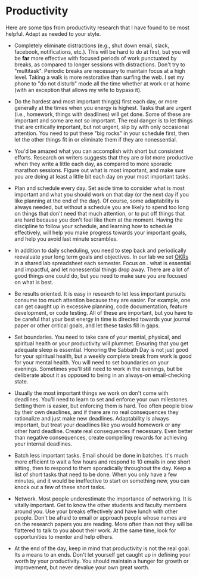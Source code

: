 # Productivity

Here are some tips from productivity research that I have found to be most helpful. Adapt as needed to your style.

- Completely eliminate distractions (e.g., shut down email, slack, facebook, notifications, etc.).<a name="distractions"></a> This will be hard to do at first, but you will be **far** more effective with focused periods of work punctuated by breaks, as compared to longer sessions with distractions.  Don't try to "multitask".  Periodic breaks are necessary to maintain focus at a high level.  Taking a walk is more restorative than surfing the web.  I set my phone to "do not disturb" mode all the time whether at work or at home (with an exception that allows my wife to bypass it).

- Do the hardest and most important thing(s) first each day, or more generally at the times when you energy is highest.  Tasks that are urgent (i.e., homework, things with deadlines) will get done.  Some of these are important and some are not so important.  The real danger is to let things that are critically important, but not urgent, slip by with only occasional attention.  You need to put these "big rocks" in your schedule first, then let the other things fit in or eliminate them if they are nonessential.

- You'd be amazed what you can accomplish with short but consistent efforts.  Research on writers suggests that they are *a lot* more productive when they write a little each day, as compared to more sporadic marathon sessions.  Figure out what is most important, and make sure you are doing at least a little bit each day on your most important tasks.

- Plan and schedule every day.  Set aside time to consider what is most important and what you should work on that day (or the next day if you like planning at the end of the day).  Of course, some adaptability is always needed, but without a schedule you are likely to spend too long on things that don't need that much attention, or to put off things that are hard because you don't feel like them at the moment.  Having the discipline to follow your schedule, and learning how to schedule effectively, will help you make progress towards your important goals, and help you avoid last minute scrambles.  

- In addition to daily scheduling, you need to step back and periodically reevaluate your long term goals and objectives.  In our lab we set [OKRs](https://rework.withgoogle.com/guides/set-goals-with-okrs/steps/introduction/) in a shared lab spreadsheet each semester.  Focus on .
what is essential and impactful, and let nonessential things drop away.  There are a lot of good things one could do, but you need to make sure you are focused on what is best.

- Be results oriented.  It is easy in research to let less important pursuits consume too much attention because they are easier.  For example, one can get caught up in excessive planning, code documentation, feature development, or code testing.  All of these are important, but you have to be careful that your best energy in time is directed towards your journal paper or other critical goals, and let these tasks fill in gaps. 

- Set boundaries.  You need to take care of your mental, physical, and spiritual health or your productivity will plummet.  Ensuring that you get adequate sleep is essential.  Honoring the Sabbath Day is not just good for your spiritual health, but a weekly complete break from work is good for your mental health.  You will need to set boundaries on your evenings.  Sometimes you'll still need to work in the evenings, but be deliberate about it as opposed to being in an always-on email-checking state.

- Usually the most important things we work on don't come with deadlines.  You'll need to learn to set and enforce your own milestones.  Setting them is easier, but enforcing them is hard.  Too often people blow by their own deadlines, and if there are no real consequences they rationalize and just make new deadlines.  Adaptability is always important, but treat your deadlines like you would homework or any other hard deadline.  Create real consequences if necessary.  Even better than negative consequences, create compelling rewards for achieving your internal deadlines.

- Batch less important tasks.  Email should be done in batches.  It's much more efficient to wait a few hours and respond to 10 emails in one short sitting, then to respond to them sporadically throughout the day.  Keep a list of short tasks that need to be done.  When you only have a few minutes, and it would be ineffective to start on something new, you can knock out a few of these short tasks.

- Network.  Most people underestimate the importance of networking.  It is vitally important.  Get to know the other students and faculty members around you.  Use your breaks effectively and have lunch with other people.  Don't be afraid to email or approach people whose names are on the research papers you are reading.  More often than not they will be flattered to talk to you about their work.  At the same time, look for opportunities to mentor and help others.

- At the end of the day, keep in mind that productivity is not the real goal.  Its a means to an ends.  Don't let yourself get caught up in defining your worth by your productivity.  You should maintain a hunger for growth or improvement, but never devalue your own great worth.
